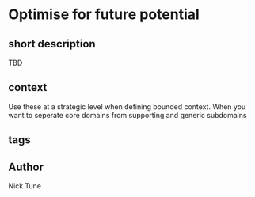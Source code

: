 # Optimise for future potential
## short description
TBD
## context
Use these at a strategic level when defining bounded context. When you want to seperate core domains from supporting and generic subdomains
## tags
## Author
Nick Tune